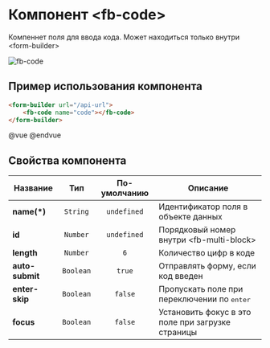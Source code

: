 # Компонент &lt;fb-code&gt;

Компеннет поля для ввода кода. Может находиться только внутри &lt;form-builder&gt;

![fb-code](https://storage.googleapis.com/static.awema.pl/docs/fb-code.gif)

## Пример использования компонента

```html
<form-builder url="/api-url">
    <fb-code name="code"></fb-code>
</form-builder>
```

@vue
<form-builder url="/api-url">
    <fb-code name="code"></fb-code>
</form-builder>
@endvue


## Свойства компонента

| Название            | Тип                | По-умолчанию        | Описание                                          |
|---------------------|:------------------:|:-------------------:|---------------------------------------------------|
| **name(*)**         | `String`           | `undefined`         | Идентификатор поля в объекте данных               |
| **id**              | `Number`           | `undefined`         | Порядковый номер внутри &lt;fb-multi-block&gt;    |
| **length**          | `Number`           | `6`                 | Количество цифр в коде                            |
| **auto-submit**     | `Boolean`          | `true`              | Отправлять форму, если код введен                 |
| **enter-skip**      | `Boolean`          | `false`             | Пропускать поле при переключении по <kbd>enter</kbd> |
| **focus**           | `Boolean`          | `false`             | Установить фокус в это поле при загрузке страницы |
